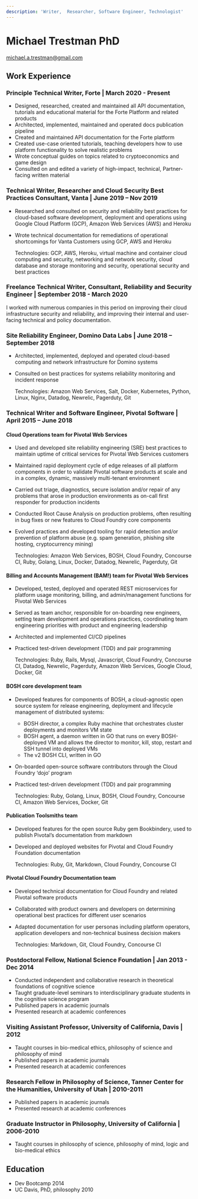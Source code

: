 ```yaml
---
description: 'Writer,  Researcher, Software Engineer, Technologist'
---
```


# Michael Trestman PhD

[michael.a.trestman@gmail.com](mailto:michael.a.trestman@gmail.com)

## Work Experience

### Principle Technical Writer, Forte \| March 2020 - Present

* Designed, researched, created and maintained all API documentation, tutorials and educational material for the Forte Platform and related products
* Architected, implemented, maintained and operated docs publication pipeline
* Created and maintained API documentation for the Forte platform
* Created use-case oriented tutorials, teaching developers how to use platform functionality to solve realistic problems
* Wrote conceptual guides on topics related to cryptoeconomics and game design
* Consulted on and edited a variety of high-impact, technical, Partner-facing written material

### Technical Writer, Researcher and Cloud Security Best Practices Consultant, Vanta \| June 2019 – Nov 2019

* Researched and consulted on security and reliability best practices for cloud-based software development, deployment and operations using Google Cloud Platform \(GCP\), Amazon Web Services \(AWS\) and Heroku
* Wrote technical documentation for remediations of operational shortcomings for Vanta Customers using GCP, AWS and Heroku

  Technologies: GCP, AWS, Heroku, virtual machine and container cloud computing and security, networking and network security, cloud database and storage monitoring and security, operational security and best practices

### Freelance Technical Writer, Consultant, Reliability and Security Engineer \| September 2018 - March 2020

I worked with numerous companies in this period on improving their cloud infrastructure security and reliability, and improving their internal and user-facing technical and policy documentation.

### Site Reliability Engineer, Domino Data Labs \| June 2018 – September 2018

* Architected, implemented, deployed and operated cloud-based computing and network infrastructure for Domino systems
* Consulted on best practices for systems reliability monitoring and incident response

  Technologies: Amazon Web Services, Salt, Docker, Kubernetes, Python, Linux, Nginx, Datadog, Newrelic, Pagerduty, Git

### Technical Writer and Software Engineer, Pivotal Software \| April 2015 – June 2018

#### Cloud Operations team for Pivotal Web Services

* Used and developed site reliability engineering \(SRE\) best practices to maintain uptime of critical services for Pivotal Web Services customers
* Maintained rapid deployment cycle of edge releases of all platform components in order to validate Pivotal software products at scale and in a complex, dynamic, massively multi-tenant environment
* Carried out triage, diagnostics, secure isolation and/or repair of any problems that arose in production environments as on-call first responder for production incidents
* Conducted Root Cause Analysis on production problems, often resulting in bug fixes or new features to Cloud Foundry core components
* Evolved practices and developed tooling for rapid detection and/or prevention of platform abuse \(e.g. spam generation, phishing site hosting, cryptocurrency mining\)

  Technologies: Amazon Web Services, BOSH, Cloud Foundry, Concourse CI, Ruby, Golang, Linux, Docker, Datadog, Newrelic, Pagerduty, Git

#### Billing and Accounts Management \(BAM!\) team for Pivotal Web Services

* Developed, tested, deployed and operated REST microservices for platform usage monitoring, billing, and admin/management functions for Pivotal Web Services
* Served as team anchor, responsible for on-boarding new engineers, setting team development and operations practices, coordinating team engineering priorities with product and engineering leadership
* Architected and implemented CI/CD pipelines
* Practiced test-driven development \(TDD\) and pair programming

  Technologies: Ruby, Rails, Mysql, Javascript, Cloud Foundry, Concourse CI, Datadog, Newrelic, Pagerduty, Amazon Web Services, Google Cloud, Docker, Git

#### BOSH core development team

* Developed features for components of BOSH, a cloud-agnostic open source system for release engineering, deployment and lifecycle management of distributed systems:
  * BOSH director, a complex Ruby machine that orchestrates cluster deployments and monitors VM state    
  * BOSH agent, a daemon written in GO that runs on every BOSH-deployed VM and allows the director to monitor, kill, stop, restart and SSH tunnel into deployed VMs    
  * The v2 BOSH CLI, written in GO
* On-boarded open-source software contributors through the Cloud Foundry ‘dojo’ program
* Practiced test-driven development \(TDD\) and pair programming

  Technologies: Ruby, Golang, Linux, BOSH, Cloud Foundry, Concourse CI, Amazon Web Services, Docker, Git

#### Publication Toolsmiths team

* Developed features for the open source Ruby gem Bookbindery, used to publish Pivotal’s documentation from markdown
* Developed and deployed websites for Pivotal and Cloud Foundry Foundation documentation

  Technologies: Ruby, Git, Markdown, Cloud Foundry, Concourse CI

#### Pivotal Cloud Foundry Documentation team

* Developed technical documentation for Cloud Foundry and related Pivotal software products
* Collaborated with product owners and developers on determining operational best practices for different user scenarios
* Adapted documentation for user personas including platform operators, application developers and non-technical business decision makers

  Technologies: Markdown, Git, Cloud Foundry, Concourse CI

### Postdoctoral Fellow, National Science Foundation \| Jan 2013 - Dec 2014

* Conducted independent and collaborative research in theoretical foundations of cognitive science
* Taught graduate-level seminars to interdisciplinary graduate students in the cognitive science program
* Published papers in academic journals
* Presented research at academic conferences

### Visiting Assistant Professor, University of California, Davis \| 2012

* Taught courses in bio-medical ethics, philosophy of science and philosophy of mind
* Published papers in academic journals
* Presented research at academic conferences

### Research Fellow in Philosophy of Science, Tanner Center for the Humanities, University of Utah \| 2010-2011

* Published papers in academic journals
* Presented research at academic conferences

### Graduate Instructor in Philosophy, University of California \| 2006-2010

* Taught courses in philosophy of science, philosophy of mind, logic and bio-medical ethics

## Education

* Dev Bootcamp 2014
* UC Davis, PhD, philosophy 2010

